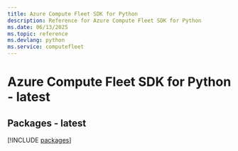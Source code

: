 ```yaml
---
title: Azure Compute Fleet SDK for Python
description: Reference for Azure Compute Fleet SDK for Python
ms.date: 06/13/2025
ms.topic: reference
ms.devlang: python
ms.service: computefleet
---
```

# Azure Compute Fleet SDK for Python - latest
## Packages - latest
[!INCLUDE [packages](compute-fleet-index.md)]